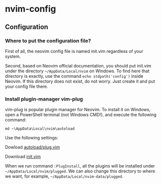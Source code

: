# nvim-config
## Configuration
### Where to put the configuration file?
First of all, the neovim config file is named init.vim regardless of your system.

Second, based on Neovim official documentation, you should put init.vim under the directory `~/AppData/Local/nvim` on Windows. To find here that directory is exactly, use the command 
`echo stdpath('config')` inside Neovim.
If this directory does not exist, do not worry. Just create it and put your config file there.

### Install plugin-manager vim-plug
vim-plug is popular plugin manager for Neovim. To install it on Windows, open a PowerShell terminal (not Windows CMD!), and execute the following command:
```
md ~\AppData\Local\nvim\autoload
```
Use the following settings:

Dowload [autoload/plug.vim](autoload/plug.vim)

Download [init.vim](./init.vim) 


When we run command `:PlugInstall`, all the plugins will be installed under `~/AppData/Local/nvim/plugged`. We can also change this directory to where we want, for example, `~/AppData/Local/nvim-data/plugged`.